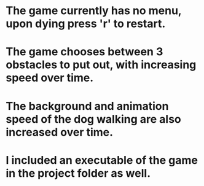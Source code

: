 # The game currently has no menu, upon dying press 'r' to restart.
# The game chooses between 3 obstacles to put out, with increasing speed over time.
# The background and animation speed of the dog walking are also increased over time.
# I included an executable of the game in the project folder as well.  